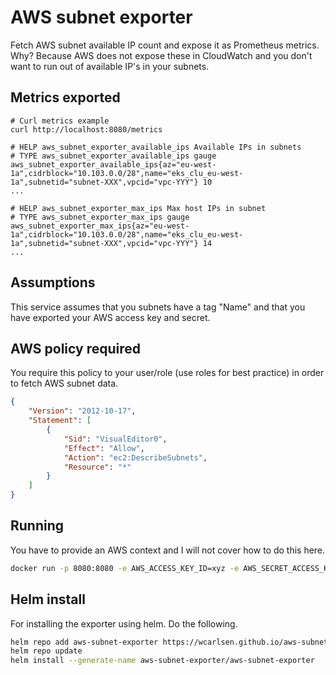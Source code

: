 # AWS subnet exporter
Fetch AWS subnet available IP count and expose it as Prometheus metrics. Why? Because AWS does not expose these in CloudWatch and you don't want to run out of available IP's in your subnets.

## Metrics exported
```
# Curl metrics example
curl http://localhost:8080/metrics

# HELP aws_subnet_exporter_available_ips Available IPs in subnets
# TYPE aws_subnet_exporter_available_ips gauge
aws_subnet_exporter_available_ips{az="eu-west-1a",cidrblock="10.103.0.0/28",name="eks_clu_eu-west-1a",subnetid="subnet-XXX",vpcid="vpc-YYY"} 10
...

# HELP aws_subnet_exporter_max_ips Max host IPs in subnet
# TYPE aws_subnet_exporter_max_ips gauge
aws_subnet_exporter_max_ips{az="eu-west-1a",cidrblock="10.103.0.0/28",name="eks_clu_eu-west-1a",subnetid="subnet-XXX",vpcid="vpc-YYY"} 14
...
```

## Assumptions
This service assumes that you subnets have a tag "Name" and that you have exported your AWS access key and secret.

## AWS policy required
You require this policy to your user/role (use roles for best practice) in order to fetch AWS subnet data.
```json
{
    "Version": "2012-10-17",
    "Statement": [
        {
            "Sid": "VisualEditor0",
            "Effect": "Allow",
            "Action": "ec2:DescribeSubnets",
            "Resource": "*"
        }
    ]
}
```

## Running
You have to provide an AWS context and I will not cover how to do this here.

```bash
docker run -p 8080:8080 -e AWS_ACCESS_KEY_ID=xyz -e AWS_SECRET_ACCESS_KEY=aaa ghcr.io/wcarlsen/aws-subnet-exporter:latest ./aws-subnet-exporter --port="8080" --region="eu-west-1" --filter="*" --period="60" --debug
```

## Helm install
For installing the exporter using helm. Do the following.
```bash
helm repo add aws-subnet-exporter https://wcarlsen.github.io/aws-subnet-exporter/
helm repo update
helm install --generate-name aws-subnet-exporter/aws-subnet-exporter
```
